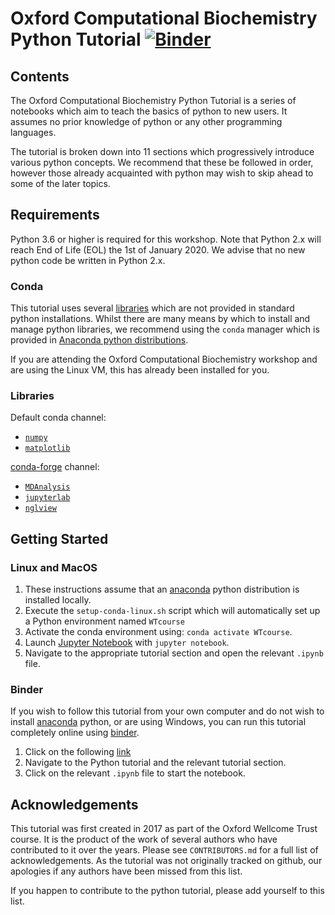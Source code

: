 # Oxford Computational Biochemistry Python Tutorial [![Binder](https://mybinder.org/badge_logo.svg)](https://mybinder.org/v2/gh/bigginlab/WTcourse/master)

## Contents

The Oxford Computational Biochemistry Python Tutorial is a series of notebooks which aim to teach the basics of python to new users. It assumes no prior knowledge of python or any other programming languages.

The tutorial is broken down into 11 sections which progressively introduce various python concepts. We recommend that these be followed in order, however those already acquainted with python may wish to skip ahead to some of the later topics.

## Requirements

Python 3.6 or higher is required for this workshop. Note that Python 2.x will reach End of Life (EOL) the 1st of January 2020. We advise that no new python code be written in Python 2.x.

### Conda

This tutorial uses several [libraries](#Libraries) which are not provided in standard python installations. Whilst there are many means by which to install and manage python libraries, we recommend using the `conda` manager which is provided in [Anaconda python distributions](https://www.anaconda.com/distribution/).

If you are attending the Oxford Computational Biochemistry workshop and are using the Linux VM, this has already been installed for you.

### Libraries

Default conda channel:

* [`numpy`](https://numpy.org/)
* [`matplotlib`](https://matplotlib.org/)

[conda-forge](https://conda-forge.org/) channel:

* [`MDAnalysis`](https://www.mdanalysis.org/)
* [`jupyterlab`](https://jupyterlab.readthedocs.io/en/stable/)
* [`nglview`](http://nglviewer.org/nglview/latest/)


## Getting Started

### Linux and MacOS

1. These instructions assume that an [anaconda](#Conda) python distribution is installed locally.
2. Execute the `setup-conda-linux.sh` script which will automatically set up a Python environment named `WTcourse`
3. Activate the conda environment using: `conda activate WTcourse`.
4. Launch [Jupyter Notebook](https://jupyter.org/) with `jupyter notebook`.
5. Navigate to the appropriate tutorial section and open the relevant `.ipynb` file.

### Binder

If you wish to follow this tutorial from your own computer and do not wish to install [anaconda](#Conda) python, or are using Windows, you can run this tutorial completely online using [binder](https://mybinder.org/).

1. Click on the following [link](https://mybinder.org/v2/gh/bigginlab/WTcourse/master)
2. Navigate to the Python tutorial and the relevant tutorial section.
3. Click on the relevant `.ipynb` file to start the notebook.

## Acknowledgements

This tutorial was first created in 2017 as part of the Oxford Wellcome Trust course. It is the product of the work of several authors who have contributed to it over the years. Please see `CONTRIBUTORS.md` for a full list of acknowledgements. As the tutorial was not originally tracked on github, our apologies if any authors have been missed from this list.

If you happen to contribute to the python tutorial, please add yourself to this list.

